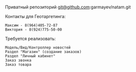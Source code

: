 Приватный репозиторий git@github.com:garmayev/natam.git

Контакты для Геотаргетинга:

    Максим - 8(964)405-72-87
    Виктория - 8(924)775-50-00

Требуется реализовать:

    Модель/Вид/Контроллер новостей
    Раздел "Магазин" (создание заказов)
    Раздел "Личный кабинет"
    Заказ звонка
    Заказ товара
